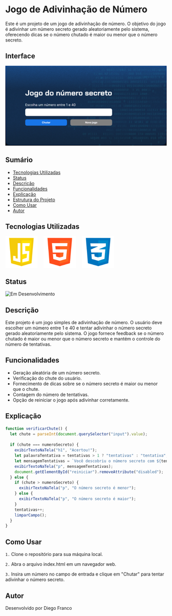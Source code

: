 # Jogo de Adivinhação de Número

Este é um projeto de um jogo de adivinhação de número. O objetivo do jogo é adivinhar um número secreto gerado aleatoriamente pelo sistema, oferecendo dicas se o número chutado é maior ou menor que o número secreto.

## Interface

<div align="center">
  <img src="img/logo.png" alt="Imagem do Projeto" width="900">
</div>

## Sumário

- [Tecnologias Utilizadas](#tecnologias-utilizadas)
- [Status](#status)
- [Descrição](#descrição)
- [Funcionalidades](#funcionalidades)
- [Explicação](#explicação)
- [Estrutura do Projeto](#estrutura-do-projeto)
- [Como Usar](#como-usar)
- [Autor](#autor)

## Tecnologias Utilizadas

<div style="display: flex; flex-direction: row;">
  <div style="margin-right: 20px; display: flex; justify-content: flex-start;">
    <img src="img/js.png" alt="Logo Linguagem" width="100"/>
  </div>
  <div style="margin-right: 20px; display: flex; justify-content: flex-start;">
    <img src="img/html.png" alt="Logo Linguagem" width="100"/>
  </div>
  <div style="margin-right: 20px; display: flex; justify-content: flex-start;">
    <img src="img/css.png" alt="Logo Linguagem" width="100"/>
  </div>
</div>

## Status

![Em Desenvolvimento](http://img.shields.io/static/v1?label=STATUS&message=EM%20DESENVOLVIMENTO&color=RED&style=for-the-badge)

<!-- -->

## Descrição

Este projeto é um jogo simples de adivinhação de número. O usuário deve escolher um número entre 1 e 40 e tentar adivinhar o número secreto gerado aleatoriamente pelo sistema. O jogo fornece feedback se o número chutado é maior ou menor que o número secreto e mantém o controle do número de tentativas.

## Funcionalidades

- Geração aleatória de um número secreto.
- Verificação do chute do usuário.
- Fornecimento de dicas sobre se o número secreto é maior ou menor que o chute.
- Contagem do número de tentativas.
- Opção de reiniciar o jogo após adivinhar corretamente.

## Explicação

```javascript
function verificarChute() {
  let chute = parseInt(document.querySelector("input").value);

  if (chute === numeroSecreto) {
    exibirTextoNaTela("h1", "Acertou!");
    let palavraTentativa = tentativas > 1 ? "tentativas" : "tentativa";
    let mensagemTentativas = `Você descobriu o número secreto com ${tentativas} ${palavraTentativa}!`;
    exibirTextoNaTela("p", mensagemTentativas);
    document.getElementById("reiniciar").removeAttribute("disabled");
  } else {
    if (chute > numeroSecreto) {
      exibirTextoNaTela("p", "O número secreto é menor");
    } else {
      exibirTextoNaTela("p", "O número secreto é maior");
    }
    tentativas++;
    limparCampo();
  }
}
```

## Como Usar

`1.` Clone o repositório para sua máquina local.

`2.` Abra o arquivo index.html em um navegador web.

`3.` Insira um número no campo de entrada e clique em "Chutar" para tentar adivinhar o número secreto.

## Autor

Desenvolvido por Diego Franco
